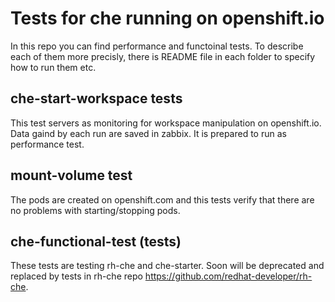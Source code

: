 # Tests for che running on openshift.io

In this repo you can find performance and functoinal tests. To describe each of them more precisly, there is README file in each folder to specify how
to run them etc.

## che-start-workspace tests

This test servers as monitoring for workspace manipulation on openshift.io. Data gaind by each run are saved in zabbix. It is prepared to run as
performance test.

## mount-volume test

The pods are created on openshift.com and this tests verify that there are no problems with starting/stopping pods.

## che-functional-test (tests)

These tests are testing rh-che and che-starter. Soon will be deprecated and replaced by tests in rh-che repo https://github.com/redhat-developer/rh-che.

